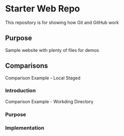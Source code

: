 # Starter Web Repo

This repository is for showing how Git and GitHub work

## Purpose

Sample website with plenty of files for demos


## Comparisons
Comparison Example - Local Staged
### Introduction
Comparison Example - Workding Directory
### Purpose
### Implementation


